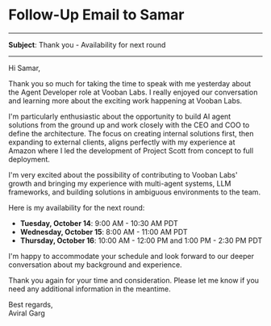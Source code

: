 # Follow-Up Email to Samar

---

**Subject**: Thank you - Availability for next round

---

Hi Samar,

Thank you so much for taking the time to speak with me yesterday about the Agent Developer role at Vooban Labs. I really enjoyed our conversation and learning more about the exciting work happening at Vooban Labs.

I'm particularly enthusiastic about the opportunity to build AI agent solutions from the ground up and work closely with the CEO and COO to define the architecture. The focus on creating internal solutions first, then expanding to external clients, aligns perfectly with my experience at Amazon where I led the development of Project Scott from concept to full deployment.

I'm very excited about the possibility of contributing to Vooban Labs' growth and bringing my experience with multi-agent systems, LLM frameworks, and building solutions in ambiguous environments to the team.

Here is my availability for the next round:

- **Tuesday, October 14**: 9:00 AM - 10:30 AM PDT
- **Wednesday, October 15**: 8:00 AM - 11:00 AM PDT  
- **Thursday, October 16**: 10:00 AM - 12:00 PM and 1:00 PM - 2:30 PM PDT

I'm happy to accommodate your schedule and look forward to our deeper conversation about my background and experience.

Thank you again for your time and consideration. Please let me know if you need any additional information in the meantime.

Best regards,  
Aviral Garg

